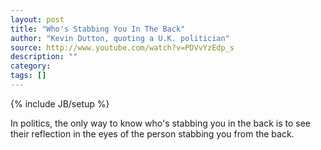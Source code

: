 ```yaml
---
layout: post
title: "Who's Stabbing You In The Back"
author: "Kevin Dutton, quoting a U.K. politician"
source: http://www.youtube.com/watch?v=PDVvYzEdp_s
description: ""
category:
tags: []
---
```

{% include JB/setup %}

In politics, the only way to know who's stabbing you in the back is to see their reflection in the eyes of the person stabbing you from the back.
